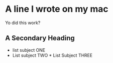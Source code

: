 # A line I wrote on my mac
Yo did this work?
## A Secondary Heading
* list subject ONE
* List subject TWO * List Subject THREE
